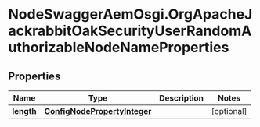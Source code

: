 # NodeSwaggerAemOsgi.OrgApacheJackrabbitOakSecurityUserRandomAuthorizableNodeNameProperties

## Properties
Name | Type | Description | Notes
------------ | ------------- | ------------- | -------------
**length** | [**ConfigNodePropertyInteger**](ConfigNodePropertyInteger.md) |  | [optional] 



